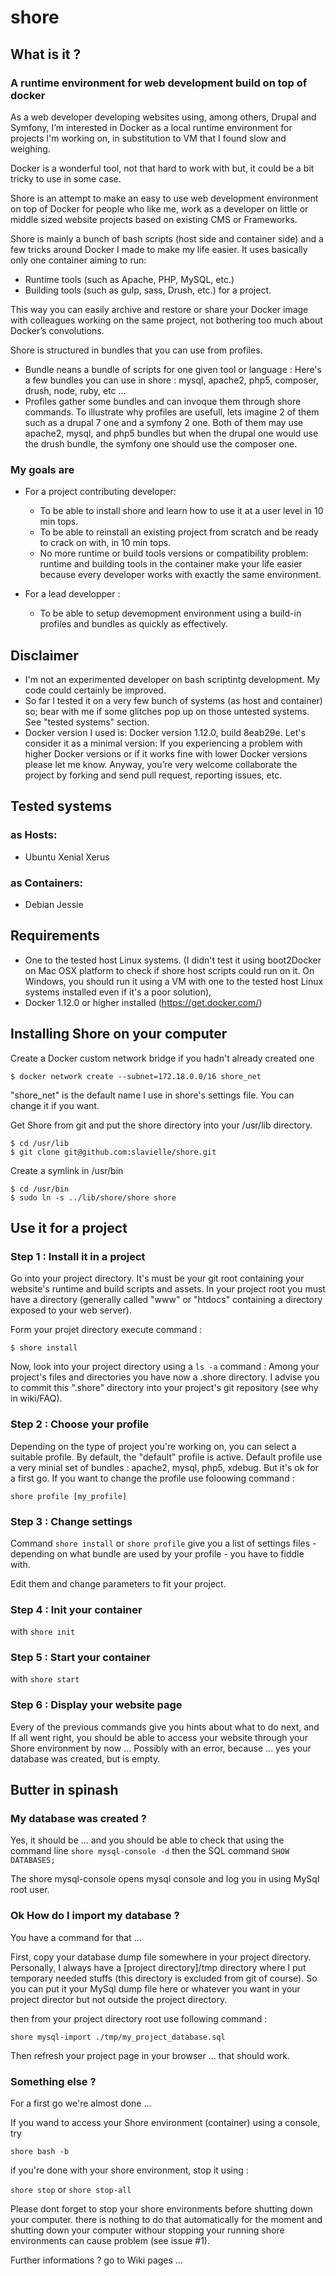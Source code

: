 # shore

## What is it ?

### A runtime environment for web development build on top of docker

As a web developer developing websites using, among others, Drupal and Symfony, I’m interested in Docker as a local runtime environment for projects I'm working on, in substitution to VM that I found slow and weighing.

Docker is a wonderful tool, not that hard to work with but, it could be a bit tricky to use in some case.

Shore is an attempt to make an easy to use web development environment on top of Docker for people who like me, work as a developer on little or middle sized website projects based on existing CMS or Frameworks.

Shore is mainly a bunch of bash scripts (host side and container side) and a few tricks around Docker I made to make my life easier. It uses basically only one container aiming to run: 
  - Runtime tools (such as Apache, PHP, MySQL, etc.) 
  - Building tools (such as gulp, sass, Drush, etc.) for a project. 

This way you can easily archive and restore or share your Docker image with colleagues working on the same project, not bothering too much about Docker’s convolutions.

Shore is structured in bundles that you can use from profiles.
 - Bundle neans a bundle of scripts for one given tool or language : Here's a few bundles you can use in shore : mysql, apache2, php5, composer, drush, node, ruby, etc ...
 - Profiles gather some bundles and can invoque them through shore commands. To illustrate why profiles are usefull, lets imagine 2 of them such as a drupal 7 one and a symfony 2 one. Both of them may use apache2, mysql, and php5 bundles but when the drupal one would use the drush bundle, the symfony one should use the composer one.

### My goals are
* For a project contributing developer: 
  - To be able to install shore and learn how to use it at a user level in 10 min tops.
  - To be able to reinstall an existing project from scratch and be ready to crack on with, in 10 min tops.
  - No more runtime or build tools versions or compatibility problem: runtime and building tools in the container make your life easier because every developer works with exactly the same environment.

* For a lead developper : 
  - To be able to setup devemopment environment using a build-in profiles and bundles as quickly as effectively.

## Disclaimer
* I'm not an experimented developer on bash scriptintg development. My code could certainly be improved. 
* So far I tested it on a very few bunch of systems (as host and container) so; bear with me if some glitches pop up on those untested systems. See "tested systems" section.
* Docker version I used is: Docker version 1.12.0, build 8eab29e. Let's consider it as a minimal version: If you experiencing a problem with higher Docker versions or if it works fine with lower Docker versions please let me know.
Anyway, you’re very welcome collaborate the project by forking and send pull request, reporting issues, etc.

## Tested systems
### as Hosts:
* Ubuntu Xenial Xerus

### as Containers:
* Debian Jessie 

## Requirements
* One to the tested host Linux systems. (I didn't test it using boot2Docker on Mac OSX platform to check if shore host scripts could run on it. On Windows, you should run it using a VM with one to the tested host Linux systems installed even if it's a poor solution), 
* Docker 1.12.0 or higher installed (https://get.docker.com/)

## Installing Shore on your computer

Create a Docker custom network bridge if you hadn't already created one
```
$ docker network create --subnet=172.18.0.0/16 shore_net
```
"shore_net" is the default name I use in shore's settings file. You can change it if you want.

Get Shore from git and put the shore directory into your /usr/lib directory.

```
$ cd /usr/lib
$ git clone git@github.com:slavielle/shore.git
```

Create a symlink in /usr/bin
```
$ cd /usr/bin
$ sudo ln -s ../lib/shore/shore shore
```

## Use it for a project

### Step 1 : Install it in a project

Go into your project directory. It's must be your git root containing your website's runtime and build scripts and assets. In your project root you must have a directory (generally called "www" or "htdocs" containing a directory exposed to your web server).

Form your projet directory execute command : 

```
$ shore install
```

Now, look into your project directory using a `ls -a` command : Among your project's files and directories you have now a .shore directory. I advise you to commit this ".shore" directory into your project's git repository (see why in wiki/FAQ). 

### Step 2 : Choose your profile

Depending on the type of project you're working on, you can select a suitable profile. By default, the "default" profile is active. Default profile use a very minial set of bundles : apache2, mysql, php5, xdebug. But it's ok for a first go. If you want to change the profile use foloowing command : 
```
shore profile [my_profile]
```
### Step 3 : Change settings

Command `shore install` or `shore profile` give you a list of settings files - depending on what bundle are used by your profile - you have to fiddle with.

Edit them and change parameters to fit your project.

### Step 4 : Init your container
with `shore init`

### Step 5 : Start your container
with `shore start`

### Step 6 : Display your website page
Every of the previous commands give you hints about what to do next, and If all went right, you should be able to access your website through your Shore environment by now ... Possibly with an error, because ... yes your database was created, but is empty.

## Butter in spinash

### My database was created ?

Yes, it should be ... and you should be able to check that using the command line `shore mysql-console -d`
then the SQL command `SHOW DATABASES;`

The shore mysql-console opens mysql console and log you in using MySql root user.

### Ok How do I import my database ?

You have a command for that ...

First, copy your database dump file somewhere in your project directory. Personally, I always have a [project directory]/tmp directory where I put temporary needed stuffs (this directory is excluded from git of course). So you can put it your MySql dump file here or whatever you want in your project director but not outside the project directory.

then from your project directory root use following command :

`shore mysql-import ./tmp/my_project_database.sql`

Then refresh your project page in your browser ... that should work.

### Something else ?

For a first go we're almost done ... 

If you wand to access your Shore environment (container) using a console, try

`shore bash -b`

if you're done with your shore environment, stop it using :

`shore stop` or `shore stop-all`

Please dont forget to stop your shore environments before shutting down your computer. there is nothing to do that automatically for the moment and shutting down your computer withour stopping your running shore environments can cause problem (see issue #1).

Further informations ? go to Wiki pages ...




